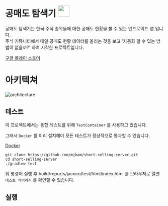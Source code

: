 # 공매도 탐색기 <img src="https://user-images.githubusercontent.com/64154691/222951507-92692be9-cee1-4c33-8e15-b574745cd15f.png" width="36" height="36" /> 

공매도 탐색기는 한국 주식 종목들에 대한 공매도 현황을 볼 수 있는 안드로이드 앱 입니다. <br />
주식 커뮤니티에서 매일 공매도 현황 데이터를 올리는 것을 보고 '자동화 할 수 있는 방법이 없을까?' 하여 시작한 프로젝트입니다.

[구글 플레이 스토어](https://play.google.com/store/apps/details?id=com.theshortselling&pli=1)

# 아키텍쳐

![architecture](https://user-images.githubusercontent.com/64154691/222965715-94ff0262-f9de-45a8-be48-fd4bc9f47a1f.png)

## 테스트

이 프로젝트에서는 통합 테스트를 위해 ```TestContainer``` 를 사용하고 있습니다.

그래서 ```Docker``` 를 미리 설치해야 모든 테스트가 정상적으로 통과할 수 있습니다.

[Docker](https://docs.docker.com/get-docker/)
```
git clone https://github.com/mjkam/short-selling-server.git
cd short-selling-server
./gradlew test
```
위 명령어 실행 후 build/reports/jacoco/test/html/index.html 를 브라우저로 열면 ```테스트 커버리지``` 를 확인할 수 있습니다.

## 실행